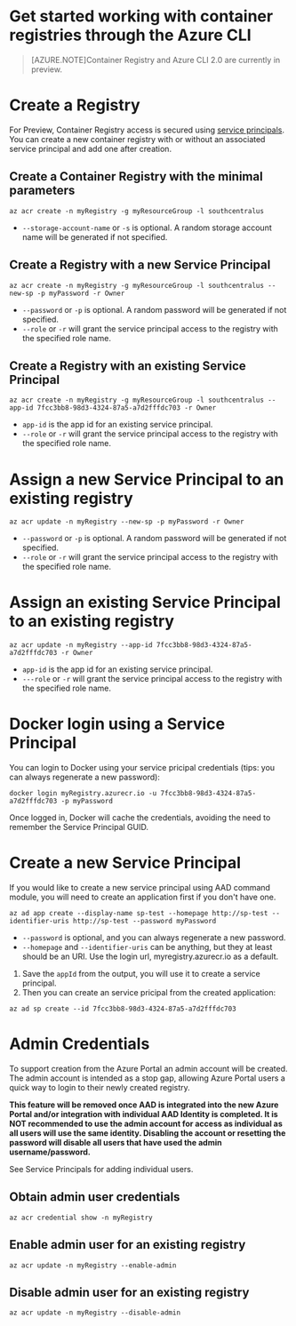 <properties
   pageTitle="Container registries with the CLI | Microsoft Azure"
   description="Get started using the Azure Container Registry with the az CLI..."
   services="container-registry"
   documentationCenter=""
   authors="stevelas"
   manager="balans"
   editor="dlepow"
   tags=""
   keywords=""/>

<tags
   ms.service="container-registry"
   ms.devlang="na"
   ms.topic="get-started-article"
   ms.tgt_pltfrm="na"
   ms.workload="na"
   ms.date="10/07/2016"
   ms.author="stevelas"/>

# Get started working with container registries through the Azure CLI


>[AZURE.NOTE]Container Registry and Azure CLI 2.0 are currently in preview.


# Create a Registry
For Preview, Container Registry access is secured using [service principals](https://azure.microsoft.com/documentation/articles/active-directory-application-objects/). You can create a new container registry with or without an associated service principal and add one after creation.  

## Create a Container Registry with the minimal parameters

```
az acr create -n myRegistry -g myResourceGroup -l southcentralus
```

* `--storage-account-name` or `-s` is optional. A random storage account name will be generated if not specified.

## Create a Registry with a new Service Principal

```
az acr create -n myRegistry -g myResourceGroup -l southcentralus --new-sp -p myPassword -r Owner
```

* `--password` or `-p` is optional. A random password will be generated if not specified.
* `--role` or `-r` will grant the service principal access to the registry with the specified role name.

## Create a Registry with an existing Service Principal

```
az acr create -n myRegistry -g myResourceGroup -l southcentralus --app-id 7fcc3bb8-98d3-4324-87a5-a7d2fffdc703 -r Owner
```

* `app-id` is the app id for an existing service principal.
* `--role` or `-r` will grant the service principal access to the registry with the specified role name.

# Assign a new Service Principal to an existing registry

```
az acr update -n myRegistry --new-sp -p myPassword -r Owner
```

* `--password` or `-p` is optional. A random password will be generated if not specified.<br>
* `--role` or `-r` will grant the service principal access to the registry with the specified role name.

# Assign an existing Service Principal to an existing registry

```
az acr update -n myRegistry --app-id 7fcc3bb8-98d3-4324-87a5-a7d2fffdc703 -r Owner
```

* `app-id` is the app id for an existing service principal.<br>
* `---role` or `-r` will grant the service principal access to the registry with the specified role name.

# Docker login using a Service Principal

You can login to Docker using your service pricipal credentials (tips: you can always regenerate a new password):
```
docker login myRegistry.azurecr.io -u 7fcc3bb8-98d3-4324-87a5-a7d2fffdc703 -p myPassword
```

Once logged in, Docker will cache the credentials, avoiding the need to remember the Service Principal GUID.

# Create a new Service Principal

If you would like to create a new service principal using AAD command module, you will need to create an application first if you don't have one. 

```
az ad app create --display-name sp-test --homepage http://sp-test --identifier-uris http://sp-test --password myPassword
```

* `--password` is optional, and you can always regenerate a new password.<br>
* `--homepage` and `--identifier-uris` can be anything, but they at least should be an URI. Use the login url, myregistry.azurecr.io as a default.

1. Save the `appId` from the output, you will use it to create a service principal.
2. Then you can create an service pricipal from the created application:

```
az ad sp create --id 7fcc3bb8-98d3-4324-87a5-a7d2fffdc703
```


# Admin Credentials
To support creation from the Azure Portal an admin account will be created. The admin account is intended as a stop gap, allowing Azure Portal users a quick way to login to their newly created registry. 
 
**This feature will be removed once AAD is integrated into the new Azure Portal and/or integration with individual AAD Identity is completed. It is NOT recommended to use the admin account for access as individual as all users will use the same identity. Disabling the account or resetting the password will disable all users that have used the admin username/password.** 

See Service Principals for adding individual users. 

## Obtain admin user credentials

```
az acr credential show -n myRegistry
```

## Enable admin user for an existing registry

```
az acr update -n myRegistry --enable-admin
```

## Disable admin user for an existing registry

```
az acr update -n myRegistry --disable-admin
```

